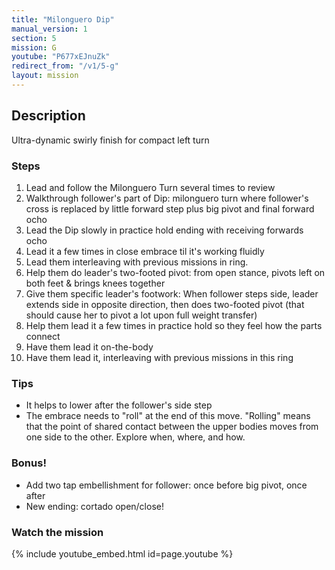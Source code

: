 ```yaml
---
title: "Milonguero Dip"
manual_version: 1
section: 5
mission: G
youtube: "P677xEJnuZk"
redirect_from: "/v1/5-g"
layout: mission
---
```




## Description

Ultra-dynamic swirly finish for compact left turn

### Steps

1. Lead and follow the Milonguero Turn several times to review
2. Walkthrough follower's part of Dip: milonguero turn where follower's cross is replaced by little forward step plus big pivot and final forward ocho
3. Lead the Dip slowly in practice hold ending with receiving forwards ocho
4. Lead it a few times in close embrace til it's working fluidly
5. Lead them interleaving with previous missions in ring. 
6. Help them do leader's two-footed pivot: from open stance, pivots left on both feet & brings knees together
7. Give them specific leader's footwork: When follower steps side, leader extends side in opposite direction, then does two-footed pivot (that should cause her to pivot a lot upon full weight transfer)
8. Help them lead it a few times in practice hold so they feel how the parts connect
9. Have them lead it on-the-body
10. Have them lead it, interleaving with previous missions in this ring

### Tips

* It helps to lower after the follower's side step
* The embrace needs to "roll" at the end of this move. "Rolling" means that the point of shared contact between the upper bodies moves from one side to the other. Explore when, where, and how.  

### Bonus!

* Add two tap embellishment for follower: once before big pivot, once after
* New ending: cortado open/close! 

### Watch the mission

{% include youtube_embed.html id=page.youtube %}


